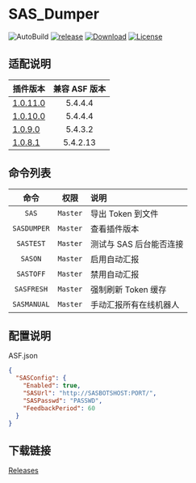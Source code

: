 # SAS_Dumper

![AutoBuild][workflow_b] [![release][release_b]][release] [![Download][download_b]][release] [![License][license_b]][license]

## 适配说明

| 插件版本                                                               | 兼容 ASF 版本 |
| ---------------------------------------------------------------------- | :-----------: |
| [1.0.11.0](https://github.com/chr233/SAS_Dumper/releases/tag/1.0.11.0) |    5.4.4.4    |
| [1.0.10.0](https://github.com/chr233/SAS_Dumper/releases/tag/1.0.10.0) |    5.4.4.4    |
| [1.0.9.0](https://github.com/chr233/SAS_Dumper/releases/tag/1.0.9.0)   |    5.4.3.2    |
| [1.0.8.1](https://github.com/chr233/SAS_Dumper/releases/tag/1.0.8.1)   |   5.4.2.13    |

## 命令列表

|    命令     |   权限   | 说明                    |
| :---------: | :------: | :---------------------- |
|    `SAS`    | `Master` | 导出 Token 到文件       |
| `SASDUMPER` | `Master` | 查看插件版本            |
|  `SASTEST`  | `Master` | 测试与 SAS 后台能否连接 |
|   `SASON`   | `Master` | 启用自动汇报            |
|  `SASTOFF`  | `Master` | 禁用自动汇报            |
| `SASFRESH`  | `Master` | 强制刷新 Token 缓存     |
| `SASMANUAL` | `Master` | 手动汇报所有在线机器人  |

## 配置说明

ASF.json

```json
{
  "SASConfig": {
    "Enabled": true,
    "SASUrl": "http://SASBOTSHOST:PORT/",
    "SASPasswd": "PASSWD",
    "FeedbackPeriod": 60
  }
}
```

## 下载链接

[Releases](https://github.com/chr233/SAS_Dumper/releases)

[workflow_b]: https://img.shields.io/github/actions/workflow/status/chr233/SAS_Dumper/autobuild.yml?logo=github
[download_b]: https://img.shields.io/github/downloads/chr233/SAS_Dumper/total
[release]: https://github.com/chr233/SAS_Dumper/releases
[release_b]: https://img.shields.io/github/v/release/chr233/SAS_Dumper
[license]: https://github.com/chr233/SAS_Dumper/blob/master/license
[license_b]: https://img.shields.io/github/license/chr233/SAS_Dumper
